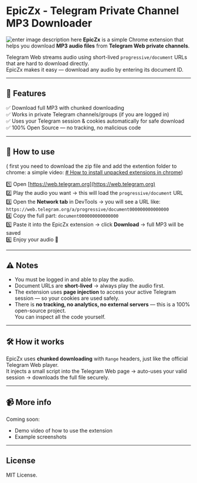
# EpicZx - Telegram Private Channel MP3 Downloader
![enter image description here](https://media.discordapp.net/attachments/1344128724387364976/1380443168398377061/image.png?ex=6843e562&is=684293e2&hm=199694e313bd8cfd0acaf1124da4c3fd648ecef95aa2f4d3c3c159801e6cc084&=&format=webp&quality=lossless)
**EpicZx** is a simple Chrome extension that helps you download **MP3 audio files** from **Telegram Web private channels**.

Telegram Web streams audio using short-lived `progressive/document` URLs that are hard to download directly.  
EpicZx makes it easy — download any audio by entering its document ID.

---

## 🚀 Features

✅ Download full MP3 with chunked downloading  
✅ Works in private Telegram channels/groups (if you are logged in)  
✅ Uses your Telegram session & cookies automatically for safe download  
✅ 100% Open Source — no tracking, no malicious code

---

## 📝 How to use
( first you need to download the zip file and add the extention folder to chrome: a simple video: [# How to install unpacked extensions in chrome](https://www.youtube.com/watch?v=oswjtLwCUqg))

1️⃣ Open [https://web.telegram.org](https://web.telegram.org)  
2️⃣ Play the audio you want → this will load the `progressive/document` URL  
3️⃣ Open the **Network tab** in DevTools → you will see a URL like:  
   `https://web.telegram.org/a/progressive/document000000000000000`  
4️⃣ Copy the full part: `document000000000000000`  
5️⃣ Paste it into the EpicZx extension → click **Download** → full MP3 will be saved  
6️⃣ Enjoy your audio 🎵  

---

## ⚠️ Notes

- You must be logged in and able to play the audio.
- Document URLs are **short-lived** → always play the audio first.
- The extension uses **page injection** to access your active Telegram session — so your cookies are used safely.
- There is **no tracking, no analytics, no external servers** — this is a 100% open-source project.  
  You can inspect all the code yourself.

---

## 🛠️ How it works

EpicZx uses **chunked downloading** with `Range` headers, just like the official Telegram Web player.  
It injects a small script into the Telegram Web page → auto-uses your valid session → downloads the full file securely.

---

## 📹 More info

Coming soon:  
- Demo video of how to use the extension  
- Example screenshots  

---

## License

MIT License.
